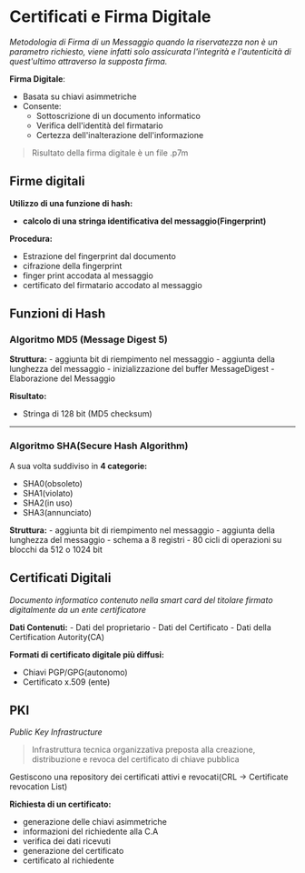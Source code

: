 # Certificati e Firma Digitale

*Metodologia di Firma di un Messaggio quando la riservatezza non è un parametro richiesto, viene infatti solo assicurata l'integrità e l'autenticità di quest'ultimo attraverso la supposta firma.*

**Firma Digitale**: 
- Basata su chiavi asimmetriche
- Consente:
	- Sottoscrizione di un documento informatico
	- Verifica dell'identità del firmatario
	- Certezza dell'inalterazione dell'informazione

> Risultato della firma digitale è un file .p7m

## Firme digitali

**Utilizzo di una funzione di hash:**
- **calcolo di una stringa identificativa del messaggio(Fingerprint)**

**Procedura:**
- Estrazione del fingerprint dal documento
- cifrazione della fingerprint
- finger print accodata al messaggio
- certificato del firmatario accodato al messaggio

## Funzioni di Hash

### Algoritmo MD5 (Message Digest 5)

**Struttura:**
	- aggiunta bit di riempimento nel messaggio
	- aggiunta della lunghezza del messaggio
	- inizializzazione del buffer MessageDigest
	- Elaborazione del Messaggio

**Risultato:**
- Stringa di 128 bit (MD5 checksum) 
- - - 
### Algoritmo SHA(Secure Hash Algorithm)
 
 A sua volta suddiviso in **4 categorie:**
 - SHA0(obsoleto)
 - SHA1(violato)
 - SHA2(in uso)
 - SHA3(annunciato)

**Struttura:**
	- aggiunta bit di riempimento nel messaggio
	- aggiunta della lunghezza del messaggio
	- schema a 8 registri 
	- 80 cicli di operazioni su blocchi da 512 o 1024 bit

## Certificati Digitali

*Documento informatico contenuto nella smart card del titolare firmato digitalmente da un ente certificatore*

**Dati Contenuti:**
	- Dati del proprietario
	- Dati del Certificato
	- Dati della Certification Autority(CA)

**Formati di certificato digitale più diffusi:**
- Chiavi PGP/GPG(autonomo)
- Certificato x.509 (ente) 

## PKI

*Public Key Infrastructure*

> Infrastruttura tecnica organizzativa preposta alla creazione, distribuzione e revoca del certificato di chiave pubblica

Gestiscono una repository dei certificati attivi e revocati(CRL -> Certificate revocation List)

**Richiesta di un certificato:**
- generazione delle chiavi asimmetriche
- informazioni del richiedente alla C.A
- verifica dei dati ricevuti
- generazione del certificato
- certificato al richiedente
<!--stackedit_data:
eyJoaXN0b3J5IjpbODI3MjUzODg4XX0=
-->